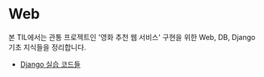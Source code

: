 # Web

본 TIL에서는 관통 프로젝트인 '영화 추천 웹 서비스' 구현을 위한 Web, DB, Django 기초 지식들을 정리합니다.

- [Django 실습 코드들](https://github.com/Kuhnhee/django_practice)

